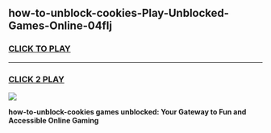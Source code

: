 
## how-to-unblock-cookies-Play-Unblocked-Games-Online-04flj
<h3>
<a href="https://premium76.site?title=how-to-unblock-cookies&ref=25A">CLICK TO PLAY</a></h3>
<hr>

<h3>
<a href="https://premium76.site?title=how-to-unblock-cookies&ref=25A">CLICK 2 PLAY</a>
  
</h3>

<a href="https://premium76.site?title=how-to-unblock-cookies&ref=25A"><img src="https://clearcache.store/games.png"></a>


**how-to-unblock-cookies games unblocked: Your Gateway to Fun and Accessible Online Gaming**
